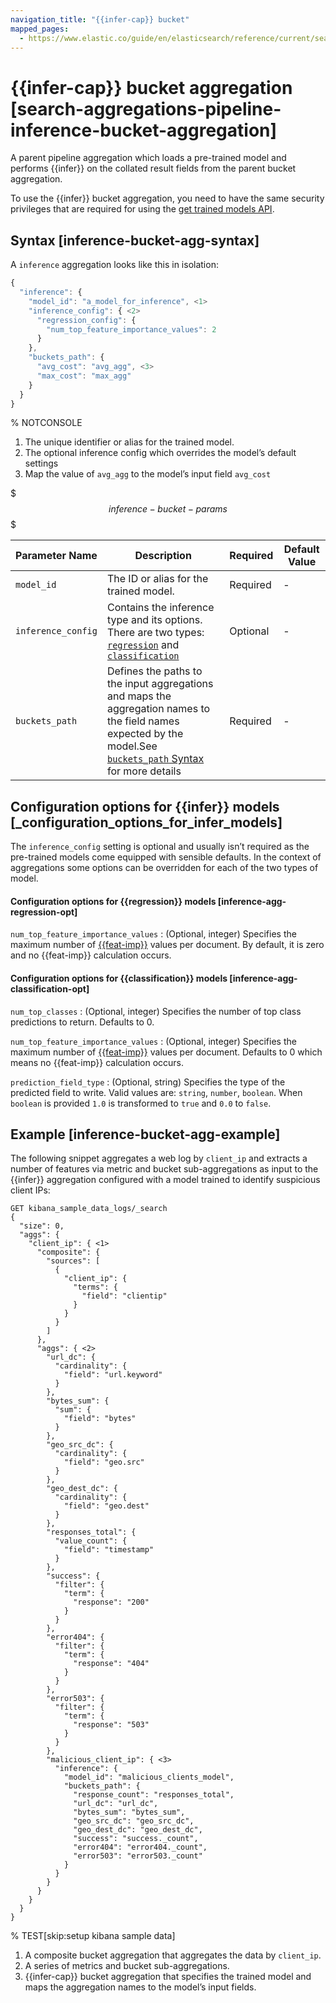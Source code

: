 ```yaml
---
navigation_title: "{{infer-cap}} bucket"
mapped_pages:
  - https://www.elastic.co/guide/en/elasticsearch/reference/current/search-aggregations-pipeline-inference-bucket-aggregation.html
---
```


# {{infer-cap}} bucket aggregation [search-aggregations-pipeline-inference-bucket-aggregation]


A parent pipeline aggregation which loads a pre-trained model and performs {{infer}} on the collated result fields from the parent bucket aggregation.

To use the {{infer}} bucket aggregation, you need to have the same security privileges that are required for using the [get trained models API](https://www.elastic.co/docs/api/doc/elasticsearch/operation/operation-ml-get-trained-models).

## Syntax [inference-bucket-agg-syntax]

A `inference` aggregation looks like this in isolation:

```js
{
  "inference": {
    "model_id": "a_model_for_inference", <1>
    "inference_config": { <2>
      "regression_config": {
        "num_top_feature_importance_values": 2
      }
    },
    "buckets_path": {
      "avg_cost": "avg_agg", <3>
      "max_cost": "max_agg"
    }
  }
}
```
% NOTCONSOLE

1. The unique identifier or alias for the trained model.
2. The optional inference config which overrides the model’s default settings
3. Map the value of `avg_agg` to the model’s input field `avg_cost`


$$$inference-bucket-params$$$

| Parameter Name | Description | Required | Default Value |
| --- | --- | --- | --- |
| `model_id` | The ID or alias for the trained model. | Required | - |
| `inference_config` | Contains the inference type and its options. There are two types: [`regression`](#inference-agg-regression-opt) and [`classification`](#inference-agg-classification-opt) | Optional | - |
| `buckets_path` | Defines the paths to the input aggregations and maps the aggregation names to the field names expected by the model.See [`buckets_path` Syntax](/reference/data-analysis/aggregations/pipeline.md#buckets-path-syntax) for more details | Required | - |


## Configuration options for {{infer}} models [_configuration_options_for_infer_models]

The `inference_config` setting is optional and usually isn’t required as the pre-trained models come equipped with sensible defaults. In the context of aggregations some options can be overridden for each of the two types of model.


#### Configuration options for {{regression}} models [inference-agg-regression-opt]

`num_top_feature_importance_values`
:   (Optional, integer) Specifies the maximum number of [{{feat-imp}}](docs-content://explore-analyze/machine-learning/data-frame-analytics/ml-feature-importance.md) values per document. By default, it is zero and no {{feat-imp}} calculation occurs.


#### Configuration options for {{classification}} models [inference-agg-classification-opt]

`num_top_classes`
:   (Optional, integer) Specifies the number of top class predictions to return. Defaults to 0.

`num_top_feature_importance_values`
:   (Optional, integer) Specifies the maximum number of [{{feat-imp}}](docs-content://explore-analyze/machine-learning/data-frame-analytics/ml-feature-importance.md) values per document. Defaults to 0 which means no {{feat-imp}} calculation occurs.

`prediction_field_type`
:   (Optional, string) Specifies the type of the predicted field to write. Valid values are: `string`, `number`, `boolean`. When `boolean` is provided `1.0` is transformed to `true` and `0.0` to `false`.


## Example [inference-bucket-agg-example]

The following snippet aggregates a web log by `client_ip` and extracts a number of features via metric and bucket sub-aggregations as input to the {{infer}} aggregation configured with a model trained to identify suspicious client IPs:

```console
GET kibana_sample_data_logs/_search
{
  "size": 0,
  "aggs": {
    "client_ip": { <1>
      "composite": {
        "sources": [
          {
            "client_ip": {
              "terms": {
                "field": "clientip"
              }
            }
          }
        ]
      },
      "aggs": { <2>
        "url_dc": {
          "cardinality": {
            "field": "url.keyword"
          }
        },
        "bytes_sum": {
          "sum": {
            "field": "bytes"
          }
        },
        "geo_src_dc": {
          "cardinality": {
            "field": "geo.src"
          }
        },
        "geo_dest_dc": {
          "cardinality": {
            "field": "geo.dest"
          }
        },
        "responses_total": {
          "value_count": {
            "field": "timestamp"
          }
        },
        "success": {
          "filter": {
            "term": {
              "response": "200"
            }
          }
        },
        "error404": {
          "filter": {
            "term": {
              "response": "404"
            }
          }
        },
        "error503": {
          "filter": {
            "term": {
              "response": "503"
            }
          }
        },
        "malicious_client_ip": { <3>
          "inference": {
            "model_id": "malicious_clients_model",
            "buckets_path": {
              "response_count": "responses_total",
              "url_dc": "url_dc",
              "bytes_sum": "bytes_sum",
              "geo_src_dc": "geo_src_dc",
              "geo_dest_dc": "geo_dest_dc",
              "success": "success._count",
              "error404": "error404._count",
              "error503": "error503._count"
            }
          }
        }
      }
    }
  }
}
```
% TEST[skip:setup kibana sample data]

1. A composite bucket aggregation that aggregates the data by `client_ip`.
2. A series of metrics and bucket sub-aggregations.
3. {{infer-cap}} bucket aggregation that specifies the trained model and maps the aggregation names to the model’s input fields.



